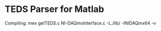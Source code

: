 TEDS Parser for Matlab
==================
Compiling: mex getTEDS.c NI-DAQmxInterface.c -L./lib/ -lNIDAQmx64 -v